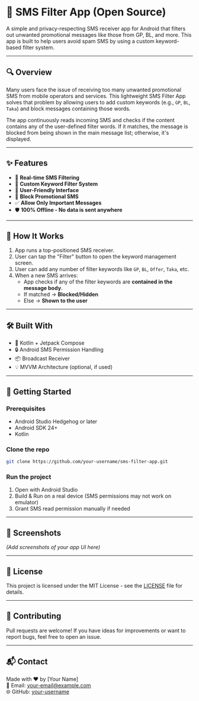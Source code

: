 # 📱 SMS Filter App (Open Source)

A simple and privacy-respecting SMS receiver app for Android that filters out unwanted promotional messages like those from GP, BL, and more. This app is built to help users avoid spam SMS by using a custom keyword-based filter system.

---

## 🔍 Overview

Many users face the issue of receiving too many unwanted promotional SMS from mobile operators and services. This lightweight SMS Filter App solves that problem by allowing users to add custom keywords (e.g., `GP`, `BL`, `Taka`) and block messages containing those words.

The app continuously reads incoming SMS and checks if the content contains any of the user-defined filter words. If it matches, the message is blocked from being shown in the main message list; otherwise, it's displayed.

---

## ✨ Features

- 📩 **Real-time SMS Filtering**
- 🧠 **Custom Keyword Filter System**
- 👤 **User-Friendly Interface**
- 🛑 **Block Promotional SMS**
- ✅ **Allow Only Important Messages**
- 🛡️ **100% Offline - No data is sent anywhere**

---

## 🧪 How It Works

1. App runs a top-positioned SMS receiver.
2. User can tap the "Filter" button to open the keyword management screen.
3. User can add any number of filter keywords like `GP`, `BL`, `Offer`, `Taka`, etc.
4. When a new SMS arrives:
   - App checks if any of the filter keywords are **contained in the message body**.
   - If matched → **Blocked/Hidden**
   - Else → **Shown to the user**

---

## 🛠️ Built With

- 💬 Kotlin + Jetpack Compose
- 🔒 Android SMS Permission Handling
- 📦 Broadcast Receiver
- 💡 MVVM Architecture (optional, if used)

---

## 🚀 Getting Started

### Prerequisites

- Android Studio Hedgehog or later
- Android SDK 24+
- Kotlin

### Clone the repo

```bash
git clone https://github.com/your-username/sms-filter-app.git
```

### Run the project

1. Open with Android Studio
2. Build & Run on a real device (SMS permissions may not work on emulator)
3. Grant SMS read permission manually if needed

---

## 📸 Screenshots

*(Add screenshots of your app UI here)*

---

## 📄 License

This project is licensed under the MIT License - see the [LICENSE](LICENSE) file for details.

---

## 🤝 Contributing

Pull requests are welcome! If you have ideas for improvements or want to report bugs, feel free to open an issue.

---

## 📬 Contact

Made with ❤️ by [Your Name]  
📧 Email: your-email@example.com  
🌐 GitHub: [your-username](https://github.com/your-username)


